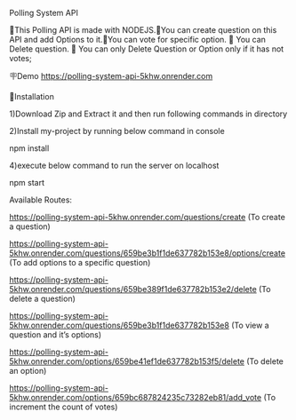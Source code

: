 Polling System API

🔴This Polling API is made with NODEJS.🔴You can create question on this API and add Options to it.🔴You can vote for specific option. 🔴 You can Delete question. 🔴 You can only Delete Question or Option only if it has not votes;

🪧Demo
https://polling-system-api-5khw.onrender.com

📐Installation

1)Download Zip and Extract it and then run following commands in directory

2)Install my-project by running below command in console

npm install

4)execute below command to run the server on localhost

npm start

Available Routes:

https://polling-system-api-5khw.onrender.com/questions/create (To create a question)

https://polling-system-api-5khw.onrender.com/questions/659be3b1f1de637782b153e8/options/create (To add options to a specific question)

https://polling-system-api-5khw.onrender.com/questions/659be389f1de637782b153e2/delete (To delete a question)

https://polling-system-api-5khw.onrender.com/questions/659be3b1f1de637782b153e8 (To view a question and it’s options)

https://polling-system-api-5khw.onrender.com/options/659be41ef1de637782b153f5/delete (To delete an option)

https://polling-system-api-5khw.onrender.com/options/659bc687824235c73282eb81/add_vote (To increment the count of votes)
